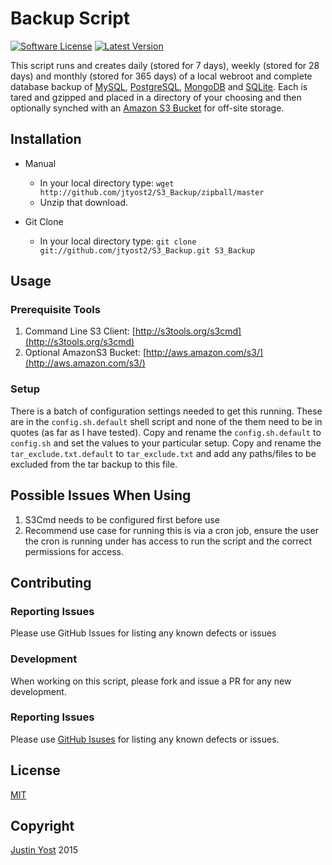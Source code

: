 # Backup Script

[![Software License](https://img.shields.io/badge/license-MIT-brightgreen.svg?style=flat-square)](LICENSE.md)
[![Latest Version](https://img.shields.io/github/release/jtyost2/S3_Backup.svg?style=flat-square)](https://github.com/jtyost2/S3_Backup/releases)

This script runs and creates daily (stored for 7 days), weekly (stored for 28 days) and monthly (stored for 365 days) of a local webroot and complete database backup of [MySQL](http://www.mysql.com/), [PostgreSQL](http://www.postgresql.org/), [MongoDB](http://www.mongodb.org/) and [SQLite](https://www.sqlite.org/). Each is tared and gzipped and placed in a directory of your choosing and then optionally synched with an [Amazon S3 Bucket](http://aws.amazon.com/s3/) for off-site storage.

## Installation

- Manual
	- In your local directory type: `wget http://github.com/jtyost2/S3_Backup/zipball/master`
	- Unzip that download.

- Git Clone
	- In your local directory type: `git clone git://github.com/jtyost2/S3_Backup.git S3_Backup`

## Usage

### Prerequisite Tools

1. Command Line S3 Client: [http://s3tools.org/s3cmd](http://s3tools.org/s3cmd)
2. Optional AmazonS3 Bucket: [http://aws.amazon.com/s3/](http://aws.amazon.com/s3/)

### Setup

There is a batch of configuration settings needed to get this running. These are in the `config.sh.default` shell script and none of the them need to be in quotes (as far as I have tested). Copy and rename the `config.sh.default` to `config.sh` and set the values to your particular setup. Copy and rename the `tar_exclude.txt.default` to `tar_exclude.txt` and add any paths/files to be excluded from the tar backup to this file.

## Possible Issues When Using 

1. S3Cmd needs to be configured first before use
2. Recommend use case for running this is via a cron job, ensure the user the cron is running under has access to run the script and the correct permissions for access.

## Contributing

### Reporting Issues

Please use GitHub Issues for listing any known defects or issues

### Development

When working on this script, please fork and issue a PR for any new development.

### Reporting Issues

Please use [GitHub Isuses](https://github.com/jtyost2/S3_Backup/issues) for listing any known defects or issues.

## License ##

[MIT](https://github.com/jtyost2/S3_Backup/blob/master/LICENSE.md)

## Copyright ##

[Justin Yost](https://www.yostivanich.com/) 2015
